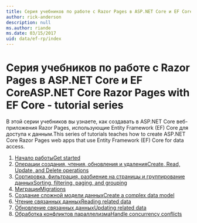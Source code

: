 ```yaml
---
title: Серия учебников по работе с Razor Pages в ASP.NET Core и EF Core
author: rick-anderson
description: null
ms.author: riande
ms.date: 03/15/2017
uid: data/ef-rp/index
---
```

# <a name="aspnet-core-razor-pages-with-ef-core---tutorial-series"></a><span data-ttu-id="36a76-102">Серия учебников по работе с Razor Pages в ASP.NET Core и EF Core</span><span class="sxs-lookup"><span data-stu-id="36a76-102">ASP.NET Core Razor Pages with EF Core - tutorial series</span></span>

<span data-ttu-id="36a76-103">В этой серии учебников вы узнаете, как создавать в ASP.NET Core веб-приложения Razor Pages, использующие Entity Framework (EF) Core для доступа к данным.</span><span class="sxs-lookup"><span data-stu-id="36a76-103">This series of tutorials teaches how to create ASP.NET Core Razor Pages web apps that use Entity Framework (EF) Core for data access.</span></span>

1. [<span data-ttu-id="36a76-104">Начало работы</span><span class="sxs-lookup"><span data-stu-id="36a76-104">Get started</span></span>](xref:data/ef-rp/intro)
1. [<span data-ttu-id="36a76-105">Операции создания, чтения, обновления и удаления</span><span class="sxs-lookup"><span data-stu-id="36a76-105">Create, Read, Update, and Delete operations</span></span>](xref:data/ef-rp/crud)
1. [<span data-ttu-id="36a76-106">Сортировка, фильтрация, разбиение на страницы и группирование данных</span><span class="sxs-lookup"><span data-stu-id="36a76-106">Sorting, filtering, paging, and grouping</span></span>](xref:data/ef-rp/sort-filter-page)
1. [<span data-ttu-id="36a76-107">Миграции</span><span class="sxs-lookup"><span data-stu-id="36a76-107">Migrations</span></span>](xref:data/ef-rp/migrations)
1. [<span data-ttu-id="36a76-108">Создание сложной модели данных</span><span class="sxs-lookup"><span data-stu-id="36a76-108">Create a complex data model</span></span>](xref:data/ef-rp/complex-data-model)
1. [<span data-ttu-id="36a76-109">Чтение связанных данных</span><span class="sxs-lookup"><span data-stu-id="36a76-109">Reading related data</span></span>](xref:data/ef-rp/read-related-data)
1. [<span data-ttu-id="36a76-110">Обновление связанных данных</span><span class="sxs-lookup"><span data-stu-id="36a76-110">Updating related data</span></span>](xref:data/ef-rp/update-related-data)
1. [<span data-ttu-id="36a76-111">Обработка конфликтов параллелизма</span><span class="sxs-lookup"><span data-stu-id="36a76-111">Handle concurrency conflicts</span></span>](xref:data/ef-rp/concurrency)
